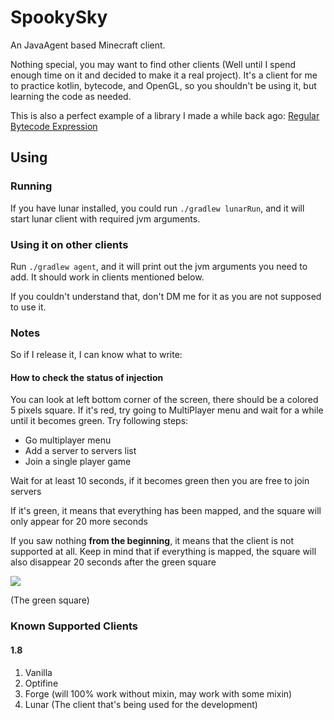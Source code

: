 # SpookySky
An JavaAgent based Minecraft client.

Nothing special, you may want to find other clients (Well until I spend enough time on it and decided
to make it a real project). It's a client for me to practice kotlin, bytecode, and OpenGL, so you
shouldn't be using it, but learning the code as needed.

This is also a perfect example of a library I made a while back ago:
[Regular Bytecode Expression](https://github.com/fan87/Regular-Bytecode-Expression)


## Using
### Running
If you have lunar installed, you could run `./gradlew lunarRun`, and it will start lunar client with required
jvm arguments.

### Using it on other clients
Run `./gradlew agent`, and it will print out the jvm arguments you need to add. It should work in
clients mentioned below.

If you couldn't understand that, don't DM me for it as you are not supposed to use it.

### Notes
So if I release it, I can know what to write:

#### How to check the status of injection
You can look at left bottom corner of the screen, there should be a colored 5 pixels square.
If it's red, try going to MultiPlayer menu and wait for a while until it becomes green. Try following steps:
- Go multiplayer menu
- Add a server to servers list
- Join a single player game

Wait for at least 10 seconds, if it becomes green then you are free to join servers

If it's green, it means that everything has been mapped, and the square will only appear for 20 more seconds

If you saw nothing **from the beginning**, it means that the client is not supported at all. Keep in mind that
if everything is mapped, the square will also disappear 20 seconds after the green square 


![](https://imgur.com/cFfpDNh.png)

(The green square)

### Known Supported Clients
#### 1.8
1. Vanilla
2. Optifine
3. Forge (will 100% work without mixin, may work with some mixin)
4. Lunar (The client that's being used for the development)
